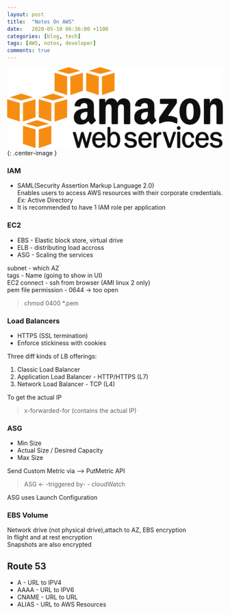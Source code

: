 ```yaml
---
layout: post
title:  "Notes On AWS"
date:   2020-05-10 06:36:00 +1100
categories: [blog, tech]
tags: [AWS, notes, developer]
comments: true
---
```

![aws](/assets/aws.svg){: .center-image }  
  

### IAM
* SAML(Security Assertion Markup Language 2.0)  
    Enables users to access AWS resources with their corporate credentials. _Ex:_ Active Directory
* It is recommended to have 1 IAM role per application

### EC2
* EBS - Elastic block store, virtual drive
* ELB - distributing load accross
* ASG - Scaling the services  

subnet - which AZ  
tags - Name (going to show in UI)  
EC2 connect - ssh from browser (AMI linux 2 only)  
pem file permission - 0644 -> too open  
> chmod 0400 *.pem  

### Load Balancers
* HTTPS (SSL termination)
* Enforce stickiness with cookies  

Three diff kinds of LB offerings:
1. Classic Load Balancer 
2. Application Load Balancer - HTTP/HTTPS (L7)
3. Network Load Balancer - TCP (L4)  

To get the actual IP 
> x-forwarded-for (contains the actual IP)

### ASG
* Min Size
* Actual Size / Desired Capacity
* Max Size  

Send Custom Metric via --> PutMetric API  
> ASG <- -triggered by- - cloudWatch  

ASG uses Launch Configuration

### EBS Volume 
Network drive (not physical drive),attach to AZ, EBS encryption  
In flight and at rest encryption  
Snapshots are also encrypted

## Route 53
* A - URL to IPV4
* AAAA - URL to IPV6
* CNAME - URL to URL 
* ALIAS - URL to AWS Resources


